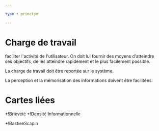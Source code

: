 ```yaml
---

type : principe

---
```


# Charge de travail

faciliter l'activité de l'utilisateur. On doit lui fournir des moyens d'atteindre ses objectifs, de les atteindre rapidement et le plus facilement possible.

La charge de travail doit être reportée sur le système.

La perception et la mémorisation des informations doivent être facilitées.

# Cartes liées

+!Brièveté
+!Densité Informationnelle

+!BastienScapin
